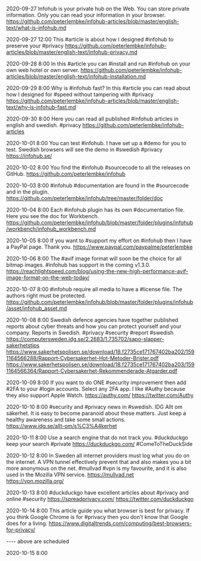 2020-09-27
Infohub is your private hub on the Web. You can store private information. Only you can read your information in your browser.
https://github.com/peterlembke/infohub-articles/blob/master/english-text/what-is-infohub.md

2020-09-27 12:00
This #article is about how I designed #infohub to preserve your #privacy
https://github.com/peterlembke/infohub-articles/blob/master/english-text/infohub-privacy.md

2020-09-28 8:00
In this #article you can #install and run #infohub on your own web hotel or own server.
https://github.com/peterlembke/infohub-articles/blob/master/english-text/infohub-installation.md

2020-09-29 8:00
Why is #infohub fast? In this #article you can read about how I designed for #speed without tampering with #privacy
https://github.com/peterlembke/infohub-articles/blob/master/english-text/why-is-infohub-fast.md

2020-09-30 8:00
Here you can read all published #infohub articles in english and swedish.
#privacy
https://github.com/peterlembke/infohub-articles

2020-10-01 8:00
You can test #infohub. I have set up a #demo for you to test. Swedish browsers will see the demo in #swedish
#privacy
https://infohub.se/

2020-10-02 8:00
You find the #infohub #sourcecode to all the releases on GitHub.
https://github.com/peterlembke/infohub

2020-10-03 8:00
#infohub #documentation are found in the #sourcecode and in the plugin. 
https://github.com/peterlembke/infohub/tree/master/folder/doc

2020-10-04 8:00
Each #infohub plugin has its own #documentation file. Here you see the doc for Workbench.
https://github.com/peterlembke/infohub/blob/master/folder/plugins/infohub/workbench/infohub_workbench.md

2020-10-05 8:00
If you want to #support my effort on #infohub then I have a PayPal page. Thank you.
https://www.paypal.com/paypalme/peterlembke

2020-10-06 8:00
The #avif image format will soon be the choice for all bitmap images. #infohub has support in the coming v1.3.0.
https://reachlightspeed.com/blog/using-the-new-high-performance-avif-image-format-on-the-web-today/

2020-10-07 8:00
#infohub require all media to have a #license file. The authors right must be protected.
https://github.com/peterlembke/infohub/blob/master/folder/plugins/infohub/asset/infohub_asset.md

2020-10-08 8:00
Swedish defence agencies have together published reports about cyber threats and how you can protect yourself and your company.
Reports in Swedish. #privacy #security #report #swedish
https://computersweden.idg.se/2.2683/1.735702/sapo-slapper-sakerhetstips
https://www.sakerhetspolisen.se/download/18.f2735ce171767402ba202/1591164566288/Rapport-Cybersakerhet-Hot-Metoder-Brister.pdf
https://www.sakerhetspolisen.se/download/18.f2735ce171767402ba203/1591164566364/Rapport-Cybersakerhet-Rekommenderade-Atgarder.pdf

2020-10-09 8:00
If you want to do ONE #security improvement then add #2FA to your #login accounts. Select any 2FA app. I like #Authy because they also support Apple Watch.
https://authy.com/
https://twitter.com/Authy

2020-10-10 8:00
#security and #privacy news in #swedish. IDG Allt om säkerhet.
It is easy to become paranoid about these matters. Just keep a healthy awareness and take some small actions.  
https://www.idg.se/allt-om/s%C3%A4kerhet

2020-10-11 8:00
Use a search engine that do not track you. #duckduckgo keep your search #private
https://duckduckgo.com/
#ComeToTheDuckSide

2020-10-12 8:00
In Sweden all internet providers must log what you do on the internet. A VPN tunnel effectively prevent that and also makes you a bit more anonymous on the net.
#mullvad #vpn is my favourite, and it is also used in the Mozilla VPN service.
https://mullvad.net   
https://vpn.mozilla.org/

2020-10-13 8:00
#duckduckgo have excellent articles about #privacy and online #security
https://spreadprivacy.com/
https://twitter.com/duckduckgo

2020-10-14 8:00
This article guide you what browser is best for privacy.
If you think Google Chrome is for #privacy then you don't know that Google does for a living.
https://www.digitaltrends.com/computing/best-browsers-for-privacy/

---- above are scheduled

2020-10-15 8:00
